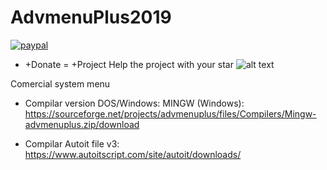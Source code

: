# AdvmenuPlus2019


[![paypal](https://www.paypalobjects.com/en_US/i/btn/btn_donateCC_LG.gif)](https://www.paypal.com/cgi-bin/webscr?cmd=_donations&business=pedro_15boy%40hotmail.com&currency_code=BRL&source=url)

+ +Donate = +Project
Help the project with your star 
![alt text](https://imgur.com/Mrz54Pt.png)


Comercial system menu

+ Compilar version DOS/Windows:
 MINGW (Windows): https://sourceforge.net/projects/advmenuplus/files/Compilers/Mingw-advmenuplus.zip/download
 
 + Compilar Autoit file v3:
 https://www.autoitscript.com/site/autoit/downloads/
